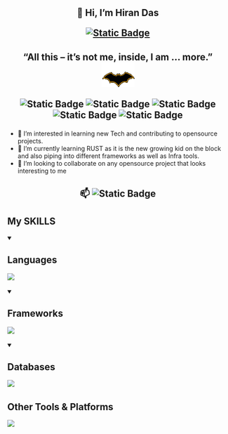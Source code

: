 <h2 align="center">👋 Hi, I’m Hiran Das <p><a href="https://github.com/dabbler2610/"><img alt="Static Badge" src="https://img.shields.io/badge/aka-DABBLER2610-navy"></a></p></h2> 
<h2 align="center">
“All this – it’s not me, inside, I am … more.” <a href="https://github.com/dabbler2610/"><img alt="Static Badge" src="logo-batsymbol.gif"></a>
<p></p><p><img alt="Static Badge" src="https://img.shields.io/badge/Engineer-Software%2FAutomation-darkred">
<img alt="Static Badge" src="https://img.shields.io/badge/Developer_4_Life-litegreen">
<img alt="Static Badge" src="https://img.shields.io/badge/Domain-Telecom%2FNetworking%2FPE-teal">
<img alt="Static Badge" src="https://img.shields.io/badge/Tech_Enthusiast-orange">
<img alt="Static Badge" src="https://img.shields.io/badge/OpenSourceSoftware_Advocate-yellow">
</p>
</h2>

- 👀 I’m interested in learning new Tech and contributing to opensource projects.
- 🌱 I’m currently learning RUST as it is the new growing kid on the block and also piping into different frameworks as well as Infra tools.
- 💞️ I’m looking to collaborate on any opensource project that looks interesting to me
  
<h2 align="center"><p> 📫 <img alt="Static Badge" src="https://img.shields.io/badge/ReachMe@-dabbler2610@proton.me-purple"></p></h2>

<h2>My SKILLS</h2>
<details open>
  <summary><h2>Languages</h2></summary>
  <p align="left">
  <a href="https://github.com/dabbler2610/">
    <img src="https://skillicons.dev/icons?i=js,html,css,py,bash,rust" />
  </a>
  </p>
</details>
<details open>
  <summary><h2>Frameworks</h2></summary>
  <p align="left">
  <a href="https://github.com/dabbler2610/">
    <img src="https://skillicons.dev/icons?i=flask,django,nodejs,selenium" />
  </a>
</p>
</details>
<details open>
  <summary><h2>Databases</h2></summary>
  <p align="left">
  <a href="https://github.com/dabbler2610/">
    <img src="https://skillicons.dev/icons?i=sqlite,mysql,mongodb" />
  </a>
</p>
</details>
<h2>Other Tools & Platforms</h2>
  <p align="left">
  <a href="https://github.com/dabbler2610/">
    <img src="https://skillicons.dev/icons?i=git,github,gitlab,kubernetes,docker,grafana,stackoverflow" />
  </a>
</p>
